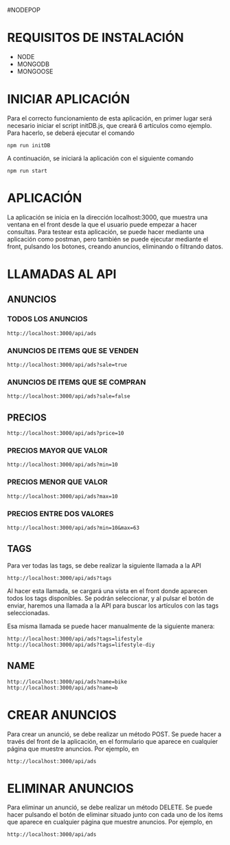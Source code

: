 #NODEPOP

# REQUISITOS DE INSTALACIÓN
- NODE
- MONGODB
- MONGOOSE

# INICIAR APLICACIÓN

Para el correcto funcionamiento de esta aplicación, en primer lugar será necesario iniciar el script initDB.js, que creará 6 artículos como ejemplo. Para hacerlo, se deberá ejecutar el comando
```
npm run initDB
```

A continuación, se iniciará la aplicación con el siguiente comando

```
npm run start
```

# APLICACIÓN

La aplicación se inicia en la dirección localhost:3000, que muestra una ventana en el front desde la que el usuario puede empezar a hacer consultas. Para testear esta aplicación, se puede hacer mediante una aplicación como postman, pero también se puede ejecutar mediante el front, pulsando los botones, creando anuncios, eliminando o filtrando datos.

# LLAMADAS AL API

## ANUNCIOS

### TODOS LOS ANUNCIOS
```
http://localhost:3000/api/ads
```
### ANUNCIOS DE ITEMS QUE SE VENDEN
```
http://localhost:3000/api/ads?sale=true
```
### ANUNCIOS DE ITEMS QUE SE COMPRAN
```
http://localhost:3000/api/ads?sale=false
```

## PRECIOS

```
http://localhost:3000/api/ads?price=10
```

### PRECIOS MAYOR QUE VALOR
```
http://localhost:3000/api/ads?min=10
```
### PRECIOS MENOR QUE VALOR

```
http://localhost:3000/api/ads?max=10
```
### PRECIOS ENTRE DOS VALORES
```
http://localhost:3000/api/ads?min=10&max=63
```

## TAGS

Para ver todas las tags, se debe realizar la siguiente llamada a la API
```
http://localhost:3000/api/ads?tags
```

Al hacer esta llamada, se cargará una vista en el front donde aparecen todos los tags disponibles. Se podrán seleccionar, y al pulsar el botón de enviar, haremos una llamada a la API para buscar los artículos con las tags seleccionadas.

Esa misma llamada se puede hacer manualmente de la siguiente manera:

```
http://localhost:3000/api/ads?tags=lifestyle
http://localhost:3000/api/ads?tags=lifestyle-diy

```

## NAME

```
http://localhost:3000/api/ads?name=bike
http://localhost:3000/api/ads?name=b
```

# CREAR ANUNCIOS

Para crear un anunció, se debe realizar un método POST. Se puede hacer a través del front de la aplicación, en el formulario que aparece en cualquier página que muestre anuncios. Por ejemplo, en 

```
http://localhost:3000/api/ads
```


# ELIMINAR ANUNCIOS

Para eliminar un anunció, se debe realizar un método DELETE. Se puede hacer pulsando el botón de eliminar situado junto con cada uno de los items que aparece en cualquier página que muestre anuncios. Por ejemplo, en 

```
http://localhost:3000/api/ads
```
